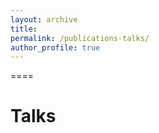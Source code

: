 ```yaml
---
layout: archive
title: 
permalink: /publications-talks/
author_profile: true
---
```



====

<script src="https://bibbase.org/show?bib=https%3A%2F%2FJTomezyk.github.io%2Ffiles%2FbibJT.bib&jsonp=1"></script>


Talks
=====
